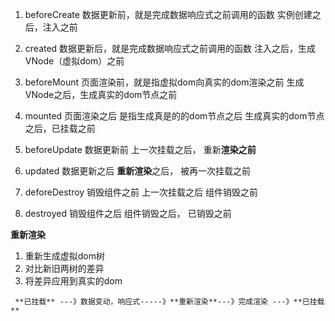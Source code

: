 1.  beforeCreate   数据更新前，就是完成数据响应式之前调用的函数   实例创建之后，注入之前

2. created   数据更新后，就是完成数据响应式之前调用的函数       注入之后，生成VNode（虚拟dom）之前

3. beforeMount 页面渲染前，就是指虚拟dom向真实的dom渲染之前    生成VNode之后，生成真实的dom节点之前

4. mounted 页面渲染之后  是指生成真是的的dom节点之后             生成真实的dom节点之后，已挂载之前

5. beforeUpdate 数据更新前                                  上一次挂载之后，  重新**渲染之前**      

6. updated     数据更新之后                                  **重新渲染**之后， 被再一次挂载之前

7. deforeDestroy 销毁组件之前                             上一次挂载之后 组件销毁之前

8. destroyed    销毁组件之后                            组件销毁之后， 已销毁之前

**重新渲染**
   1. 重新生成虚拟dom树
   2. 对比新旧两树的差异
   3. 将差异应用到真实的dom

     **已挂载** ---》数据变动，响应式-----》**重新渲染**---》完成渲染 ---》**已挂载**